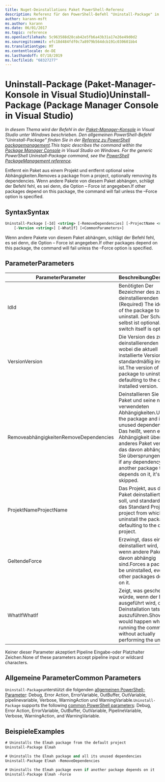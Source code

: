 ```yaml
---
title: Nuget-Deinstallations Paket PowerShell-Referenz
description: Referenz für den PowerShell-Befehl "Uninstall-Package" in der nuget-Paket-Manager-Konsole in Visual Studio.
author: karann-msft
ms.author: karann
ms.date: 06/01/2017
ms.topic: reference
ms.openlocfilehash: 5c963588d28cab42e5fb6a43b31a17e26e49d0d2
ms.sourcegitcommit: efc18d484fdf0c7a8979b564dcb191c030601bb4
ms.translationtype: MT
ms.contentlocale: de-DE
ms.lasthandoff: 07/18/2019
ms.locfileid: "68327277"
---
```

# <a name="uninstall-package-package-manager-console-in-visual-studio"></a><span data-ttu-id="e80a5-103">Uninstall-Package (Paket-Manager-Konsole in Visual Studio)</span><span class="sxs-lookup"><span data-stu-id="e80a5-103">Uninstall-Package (Package Manager Console in Visual Studio)</span></span>

<span data-ttu-id="e80a5-104">*In diesem Thema wird der Befehl in der [Paket-Manager-Konsole](../../consume-packages/install-use-packages-powershell.md) in Visual Studio unter Windows beschrieben. Den allgemeinen PowerShell-Befehl "Uninstall-Package" finden Sie in der [Referenz zu PowerShell packagemanagement](/powershell/module/packagemanagement/?view=powershell-6).*</span><span class="sxs-lookup"><span data-stu-id="e80a5-104">*This topic describes the command within the [Package Manager Console](../../consume-packages/install-use-packages-powershell.md) in Visual Studio on Windows. For the generic PowerShell Uninstall-Package command, see the [PowerShell PackageManagement reference](/powershell/module/packagemanagement/?view=powershell-6).*</span></span>

<span data-ttu-id="e80a5-105">Entfernt ein Paket aus einem Projekt und entfernt optional seine Abhängigkeiten.</span><span class="sxs-lookup"><span data-stu-id="e80a5-105">Removes a package from a project, optionally removing its dependencies.</span></span> <span data-ttu-id="e80a5-106">Wenn andere Pakete von diesem Paket abhängen, schlägt der Befehl fehl, es sei denn, die Option – Force ist angegeben.</span><span class="sxs-lookup"><span data-stu-id="e80a5-106">If other packages depend on this package, the command will fail unless the –Force option is specified.</span></span>

## <a name="syntax"></a><span data-ttu-id="e80a5-107">Syntax</span><span class="sxs-lookup"><span data-stu-id="e80a5-107">Syntax</span></span>

```ps
Uninstall-Package [-Id] <string> [-RemoveDependencies] [-ProjectName <string>] [-Force]
    [-Version <string>] [-WhatIf] [<CommonParameters>]
```

<span data-ttu-id="e80a5-108">Wenn andere Pakete von diesem Paket abhängen, schlägt der Befehl fehl, es sei denn, die Option – Force ist angegeben.</span><span class="sxs-lookup"><span data-stu-id="e80a5-108">If other packages depend on this package, the command will fail unless the –Force option is specified.</span></span>

## <a name="parameters"></a><span data-ttu-id="e80a5-109">Parameter</span><span class="sxs-lookup"><span data-stu-id="e80a5-109">Parameters</span></span>

| <span data-ttu-id="e80a5-110">Parameter</span><span class="sxs-lookup"><span data-stu-id="e80a5-110">Parameter</span></span> | <span data-ttu-id="e80a5-111">Beschreibung</span><span class="sxs-lookup"><span data-stu-id="e80a5-111">Description</span></span> |
| --- | --- |
| <span data-ttu-id="e80a5-112">Id</span><span class="sxs-lookup"><span data-stu-id="e80a5-112">Id</span></span> | <span data-ttu-id="e80a5-113">Benötigten Der Bezeichner des zu deinstallierenden Pakets.</span><span class="sxs-lookup"><span data-stu-id="e80a5-113">(Required) The identifier of the package to uninstall.</span></span> <span data-ttu-id="e80a5-114">Der Schalter-ID selbst ist optional.</span><span class="sxs-lookup"><span data-stu-id="e80a5-114">The -Id switch itself is optional.</span></span> |
| <span data-ttu-id="e80a5-115">Version</span><span class="sxs-lookup"><span data-stu-id="e80a5-115">Version</span></span> | <span data-ttu-id="e80a5-116">Die Version des zu deinstallierenden Pakets, wobei die aktuell installierte Version standardmäßig installiert ist.</span><span class="sxs-lookup"><span data-stu-id="e80a5-116">The version of the package to uninstall, defaulting to the currently installed version.</span></span> |
| <span data-ttu-id="e80a5-117">Removeabhängigkeiten</span><span class="sxs-lookup"><span data-stu-id="e80a5-117">RemoveDependencies</span></span> | <span data-ttu-id="e80a5-118">Deinstallieren Sie das Paket und seine nicht verwendeten Abhängigkeiten.</span><span class="sxs-lookup"><span data-stu-id="e80a5-118">Uninstall the package and its unused dependencies.</span></span> <span data-ttu-id="e80a5-119">Das heißt, wenn eine Abhängigkeit über ein anderes Paket verfügt, das davon abhängt, wird Sie übersprungen.</span><span class="sxs-lookup"><span data-stu-id="e80a5-119">That is, if any dependency has another package that depends on it, it's skipped.</span></span> |
| <span data-ttu-id="e80a5-120">ProjektName</span><span class="sxs-lookup"><span data-stu-id="e80a5-120">ProjectName</span></span> | <span data-ttu-id="e80a5-121">Das Projekt, aus dem das Paket deinstalliert werden soll, und standardmäßig das Standard Projekt.</span><span class="sxs-lookup"><span data-stu-id="e80a5-121">The project from which to uninstall the package, defaulting to the default project.</span></span> |
| <span data-ttu-id="e80a5-122">Geltende</span><span class="sxs-lookup"><span data-stu-id="e80a5-122">Force</span></span> | <span data-ttu-id="e80a5-123">Erzwingt, dass ein Paket deinstalliert wird, auch wenn andere Pakete davon abhängig sind.</span><span class="sxs-lookup"><span data-stu-id="e80a5-123">Forces a package to be uninstalled, even if other packages depend on it.</span></span> |
| <span data-ttu-id="e80a5-124">WhatIf</span><span class="sxs-lookup"><span data-stu-id="e80a5-124">WhatIf</span></span> | <span data-ttu-id="e80a5-125">Zeigt, was geschehen würde, wenn der Befehl ausgeführt wird, ohne die Deinstallation tatsächlich auszuführen.</span><span class="sxs-lookup"><span data-stu-id="e80a5-125">Shows what would happen when running the command without actually performing the uninstall.</span></span> |

<span data-ttu-id="e80a5-126">Keiner dieser Parameter akzeptiert Pipeline Eingabe-oder Platzhalter Zeichen.</span><span class="sxs-lookup"><span data-stu-id="e80a5-126">None of these parameters accept pipeline input or wildcard characters.</span></span>

## <a name="common-parameters"></a><span data-ttu-id="e80a5-127">Allgemeine Parameter</span><span class="sxs-lookup"><span data-stu-id="e80a5-127">Common Parameters</span></span>

<span data-ttu-id="e80a5-128">`Uninstall-Package`unterstützt die folgenden [allgemeinen PowerShell-Parameter](http://go.microsoft.com/fwlink/?LinkID=113216): Debug, Error Action, ErrorVariable, OutBuffer, OutVariable, pipelinevariable, Verbose, WarningAction und WarningVariable.</span><span class="sxs-lookup"><span data-stu-id="e80a5-128">`Uninstall-Package` supports the following [common PowerShell parameters](http://go.microsoft.com/fwlink/?LinkID=113216): Debug, Error Action, ErrorVariable, OutBuffer, OutVariable, PipelineVariable, Verbose, WarningAction, and WarningVariable.</span></span>

## <a name="examples"></a><span data-ttu-id="e80a5-129">Beispiele</span><span class="sxs-lookup"><span data-stu-id="e80a5-129">Examples</span></span>

```ps
# Uninstalls the Elmah package from the default project
Uninstall-Package Elmah

# Uninstalls the Elmah package and all its unused dependencies
Uninstall-Package Elmah -RemoveDependencies 

# Uninstalls the Elmah package even if another package depends on it
Uninstall-Package Elmah -Force
```
